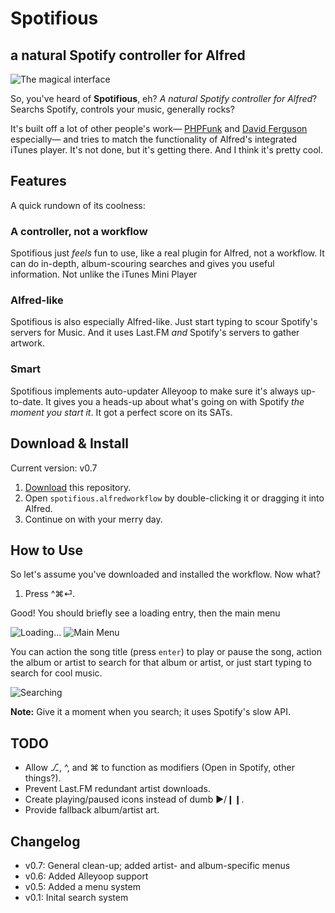 # Spotifious #
## a natural Spotify controller for Alfred ##

![The magical interface](http://f.cl.ly/items/0r1F1t1h1i2w1F2o100j/Screen%20Shot%202013-03-28%20at%201.06.32%20PM.png)

So, you've heard of **Spotifious**, eh? *A natural Spotify controller for
Alfred*? Searchs Spotify, controls your music, generally rocks?

It's built off a lot of other people's work— 
[PHPFunk](https://github.com/phpfunk/alfred-spotify-controls) and
[David Ferguson](http://jdfwarrior.tumblr.com/) especially— and tries to match
the functionality of Alfred's integrated iTunes player. It's not done, but it's
getting there. And I think it's pretty cool.

## Features ##

A quick rundown of its coolness:

### A controller, not a workflow ###

Spotifious just *feels* fun to use, like a real plugin for Alfred, not a workflow. It
can do in-depth, album-scouring searches and gives you useful information.
Not unlike the iTunes Mini Player

### Alfred-like ###

Spotifious is also especially Alfred-like. Just start typing to scour Spotify's
servers for Music. And it uses Last.FM *and* Spotify's servers to gather artwork.

### Smart ###

Spotifious implements auto-updater Alleyoop to make sure it's always up-to-date.
It gives you a heads-up about what's going on with Spotify *the moment you
start it*. It got a perfect score on its SATs.

## Download & Install ##

Current version: v0.7

1. [Download](https://github.com/citelao/Spotify-for-Alfred/archive/master.zip)
this repository.
2. Open `spotifious.alfredworkflow` by double-clicking it or dragging it into
Alfred.
3. Continue on with your merry day.

## How to Use ##

So let's assume you've downloaded and installed the workflow. Now what?

1. Press ^⌘⏎.

Good! You should briefly see a loading entry, then the main menu

![Loading...](http://f.cl.ly/items/000G2a0E3y0k3g2R311Y/Screen%20Shot%202013-03-28%20at%201.18.27%20PM.png)
![Main Menu](http://f.cl.ly/items/0y1l3O2E212O3E0N331Y/Screen%20Shot%202013-03-28%20at%201.20.12%20PM.png)

You can action the song title (press `enter`) to play or pause the song, action 
the album or artist to search for that album or artist, or just start typing to 
search for cool music.

![Searching](http://f.cl.ly/items/0e1R1M2U1T3N2w1d3n3F/Screen%20Shot%202013-03-28%20at%201.22.04%20PM.png)

**Note:** Give it a moment when you search; it uses Spotify's slow API.

## TODO ##

- Allow ⎇, ^, and ⌘ to function as modifiers (Open in Spotify, other things?).
- Prevent Last.FM redundant artist downloads.
- Create playing/paused icons instead of dumb ►/❙❙.
- Provide fallback album/artist art.

## Changelog ##

- v0.7: General clean-up; added artist- and album-specific menus
- v0.6: Added Alleyoop support
- v0.5: Added a menu system
- v0.1: Inital search system